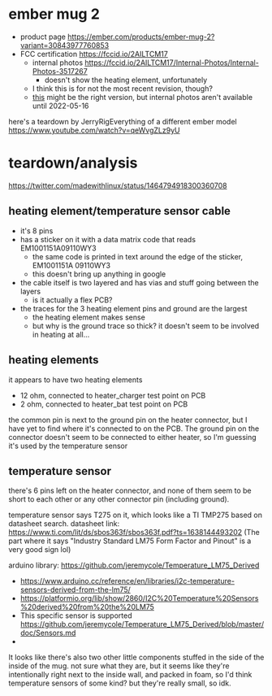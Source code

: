 # ember mug 2

* product page https://ember.com/products/ember-mug-2?variant=30843977760853
* FCC certification https://fccid.io/2AILTCM17
  * internal photos https://fccid.io/2AILTCM17/Internal-Photos/Internal-Photos-3517267
    * doesn't show the heating element, unfortunately
  * I think this is for not the most recent revision, though?
  * [this](https://fccid.io/2AILTCM21) might be the right version, but internal photos aren't available until 2022-05-16


here's a teardown by JerryRigEverything of a different ember model
https://www.youtube.com/watch?v=qeWvgZLz9yU


# teardown/analysis
https://twitter.com/madewithlinux/status/1464794918300360708


## heating element/temperature sensor cable
* it's 8 pins
* has a sticker on it with a data matrix code that reads EM1001151A09110WY3
  * the same code is printed in text around the edge of the sticker, EM1001151A 09110WY3
  * this doesn't bring up anything in google
* the cable itself is two layered and has vias and stuff going between the layers
  * is it actually a flex PCB?
* the traces for the 3 heating element pins and ground are the largest
  * the heating element makes sense
  * but why is the ground trace so thick? it doesn't seem to be involved in heating at all...


## heating elements
it appears to have two heating elements
* 12 ohm, connected to heater_charger test point on PCB
* 2 ohm, connected to heater_bat test point on PCB

the common pin is next to the ground pin on the heater connector, but I have yet to find where it's connected to on the PCB.
The ground pin on the connector doesn't seem to be connected to either heater, so I'm guessing it's used by the temperature sensor


## temperature sensor
there's 6 pins left on the heater connector, and none of them seem to be short to each other or any other connector pin (including ground).

temperature sensor says T275 on it, which looks like a TI TMP275 based on datasheet search.
datasheet link: https://www.ti.com/lit/ds/sbos363f/sbos363f.pdf?ts=1638144493202
(The part where it says "Industry Standard LM75 Form Factor and Pinout" is a very good sign lol)

arduino library: https://github.com/jeremycole/Temperature_LM75_Derived
* https://www.arduino.cc/reference/en/libraries/i2c-temperature-sensors-derived-from-the-lm75/
* https://platformio.org/lib/show/2860/I2C%20Temperature%20Sensors%20derived%20from%20the%20LM75
* This specific sensor is supported https://github.com/jeremycole/Temperature_LM75_Derived/blob/master/doc/Sensors.md
* 


It looks like there's also two other little components stuffed in the side of the inside of the mug.
not sure what they are, but it seems like they're intentionally right next to the inside wall, and packed in foam, so I'd think temperature sensors of some kind? but they're really small, so idk.


